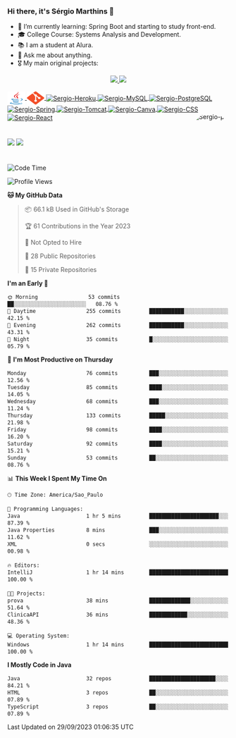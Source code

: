 ### Hi there, it's Sérgio Marthins 👋


- 🌱 I’m currently learning: Spring Boot and starting to study front-end.
- 🎓 College Course: Systems Analysis and Development.
- 📚  I am a student at Alura.
- 💬 Ask me about anything.
- 🎖 My main original projects: 

<div align="center">
  <a href="https://github.com/Almadavic">
  <img height="180em" src="https://github-readme-stats.vercel.app/api?username=Marthiins&show_icons=true&theme=dracula&include_all_commits=true&count_private=true"/>
  <img height="180em" src="https://github-readme-stats.vercel.app/api/top-langs/?username=Marthiins&layout=compact&langs_count=7&theme=dracula"/>
</div>
<div style="display: inline_block"><br>
  <img align="center" alt="Sergio-Java" height="30" width="40" src="https://raw.githubusercontent.com/devicons/devicon/master/icons/java/java-original.svg">
  <img align="center" alt="Sergio-Git" height="30" width="40" src="https://raw.githubusercontent.com/devicons/devicon/master/icons/git/git-original.svg">
  <img align="center" alt="Sergio-Heroku" height="30" width="40" src="https://cdn.jsdelivr.net/gh/devicons/devicon/icons/heroku/heroku-plain-wordmark.svg" />             
  <img align="center" alt="Sergio-MySQL" height="30" width="40" src="https://cdn.jsdelivr.net/gh/devicons/devicon/icons/mysql/mysql-original-wordmark.svg" />
  <img align="center" alt="Sergio-PostgreSQL" height="30" width="40" src="https://cdn.jsdelivr.net/gh/devicons/devicon/icons/postgresql/postgresql-plain-wordmark.svg" />
  <img align="center" alt="Sergio-Spring" height="30" width="40" src="https://cdn.jsdelivr.net/gh/devicons/devicon/icons/spring/spring-original-wordmark.svg" />
  <img align="center" alt="Sergio-Tomcat" height="30" width="40" src="https://cdn.jsdelivr.net/gh/devicons/devicon/icons/tomcat/tomcat-original-wordmark.svg" />
  <img align="center" alt="Sergio-Canva" height="30" width="40" src="https://cdn.jsdelivr.net/gh/devicons/devicon/icons/canva/canva-original.svg" />
  <img align="center" alt="Sergio-CSS" height="30" width="40" src="https://cdn.jsdelivr.net/gh/devicons/devicon/icons/css3/css3-original.svg" />
  <img align="center" alt="Sergio-React" height="30" width="40" src="https://cdn.jsdelivr.net/gh/devicons/devicon/icons/react/react-original.svg" />        
  <img align="right" alt="Sergio-pic" height="150" style="border-radius:50px;" src="https://user-images.githubusercontent.com/47826754/188357708-748fc4f4-5846-47a3-9063-ce04eeefcb8f.png">
</div>

#

<div> 
 <a href = "mailto:sergio.marthiins@gmail.com"><img src="https://img.shields.io/badge/-Gmail-%23333?style=for-the-badge&logo=gmail&logoColor=white" target="_blank"></a>
  <a href="https://www.linkedin.com/in/.........../" target="_blank"><img src="https://img.shields.io/badge/-LinkedIn-%230077B5?style=for-the-badge&logo=linkedin&logoColor=white" target="_blank"></a> 
</div>

#

<!--START_SECTION:waka-->
![Code Time](http://img.shields.io/badge/Code%20Time-70%20hrs%204%20mins-blue)

![Profile Views](http://img.shields.io/badge/Profile%20Views-0-blue)

**🐱 My GitHub Data** 

> 📦 66.1 kB Used in GitHub's Storage 
 > 
> 🏆 61 Contributions in the Year 2023
 > 
> 🚫 Not Opted to Hire
 > 
> 📜 28 Public Repositories 
 > 
> 🔑 15 Private Repositories 
 > 
**I'm an Early 🐤** 

```text
🌞 Morning                53 commits          ██░░░░░░░░░░░░░░░░░░░░░░░   08.76 % 
🌆 Daytime                255 commits         ███████████░░░░░░░░░░░░░░   42.15 % 
🌃 Evening                262 commits         ███████████░░░░░░░░░░░░░░   43.31 % 
🌙 Night                  35 commits          █░░░░░░░░░░░░░░░░░░░░░░░░   05.79 % 
```
📅 **I'm Most Productive on Thursday** 

```text
Monday                   76 commits          ███░░░░░░░░░░░░░░░░░░░░░░   12.56 % 
Tuesday                  85 commits          ████░░░░░░░░░░░░░░░░░░░░░   14.05 % 
Wednesday                68 commits          ███░░░░░░░░░░░░░░░░░░░░░░   11.24 % 
Thursday                 133 commits         █████░░░░░░░░░░░░░░░░░░░░   21.98 % 
Friday                   98 commits          ████░░░░░░░░░░░░░░░░░░░░░   16.20 % 
Saturday                 92 commits          ████░░░░░░░░░░░░░░░░░░░░░   15.21 % 
Sunday                   53 commits          ██░░░░░░░░░░░░░░░░░░░░░░░   08.76 % 
```


📊 **This Week I Spent My Time On** 

```text
🕑︎ Time Zone: America/Sao_Paulo

💬 Programming Languages: 
Java                     1 hr 5 mins         ██████████████████████░░░   87.39 % 
Java Properties          8 mins              ███░░░░░░░░░░░░░░░░░░░░░░   11.62 % 
XML                      0 secs              ░░░░░░░░░░░░░░░░░░░░░░░░░   00.98 % 

🔥 Editors: 
IntelliJ                 1 hr 14 mins        █████████████████████████   100.00 % 

🐱‍💻 Projects: 
prova                    38 mins             █████████████░░░░░░░░░░░░   51.64 % 
ClinicaAPI               36 mins             ████████████░░░░░░░░░░░░░   48.36 % 

💻 Operating System: 
Windows                  1 hr 14 mins        █████████████████████████   100.00 % 
```

**I Mostly Code in Java** 

```text
Java                     32 repos            █████████████████████░░░░   84.21 % 
HTML                     3 repos             ██░░░░░░░░░░░░░░░░░░░░░░░   07.89 % 
TypeScript               3 repos             ██░░░░░░░░░░░░░░░░░░░░░░░   07.89 % 
```




 Last Updated on 29/09/2023 01:06:35 UTC
<!--END_SECTION:waka-->

